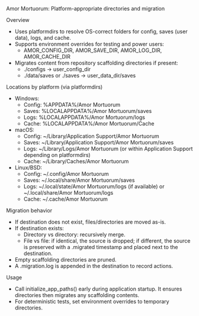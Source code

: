 Amor Mortuorum: Platform-appropriate directories and migration

Overview
- Uses platformdirs to resolve OS-correct folders for config, saves (user data), logs, and cache.
- Supports environment overrides for testing and power users:
  - AMOR_CONFIG_DIR, AMOR_SAVE_DIR, AMOR_LOG_DIR, AMOR_CACHE_DIR
- Migrates content from repository scaffolding directories if present:
  - ./configs -> user_config_dir
  - ./data/saves or ./saves -> user_data_dir/saves

Locations by platform (via platformdirs)
- Windows:
  - Config: %APPDATA%/Amor Mortuorum
  - Saves: %LOCALAPPDATA%/Amor Mortuorum/saves
  - Logs: %LOCALAPPDATA%/Amor Mortuorum/logs
  - Cache: %LOCALAPPDATA%/Amor Mortuorum/Cache
- macOS:
  - Config: ~/Library/Application Support/Amor Mortuorum
  - Saves: ~/Library/Application Support/Amor Mortuorum/saves
  - Logs: ~/Library/Logs/Amor Mortuorum (or within Application Support depending on platformdirs)
  - Cache: ~/Library/Caches/Amor Mortuorum
- Linux/BSD:
  - Config: ~/.config/Amor Mortuorum
  - Saves: ~/.local/share/Amor Mortuorum/saves
  - Logs: ~/.local/state/Amor Mortuorum/logs (if available) or ~/.local/share/Amor Mortuorum/logs
  - Cache: ~/.cache/Amor Mortuorum

Migration behavior
- If destination does not exist, files/directories are moved as-is.
- If destination exists:
  - Directory vs directory: recursively merge.
  - File vs file: if identical, the source is dropped; if different, the source is preserved with a .migrated timestamp and placed next to the destination.
- Empty scaffolding directories are pruned.
- A .migration.log is appended in the destination to record actions.

Usage
- Call initialize_app_paths() early during application startup. It ensures directories then migrates any scaffolding contents.
- For deterministic tests, set environment overrides to temporary directories.
